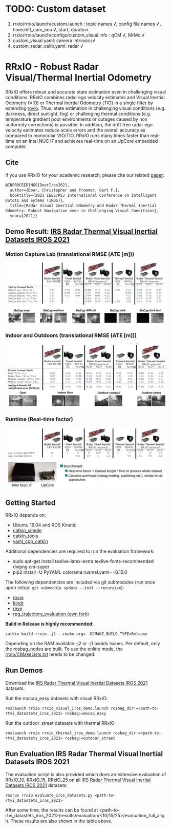# TODO: Custom dataset
1. rrxio/rrxio/launch/custom.launch : topic names √, config file names √，timeshift_cam_imu √, start, duration.
2. rrxio/rrxio/launch/configs/custom_visual.info : qCM √, MrMc √
3. custom_visual.yaml: camera intrinsics√
4. custom_radar_calib.yaml: radar √

# RRxIO - Robust Radar Visual/Thermal Inertial Odometry

RRxIO offers robust and accurate state estimation even in challenging visual conditions. RRxIO combines radar ego velocity estimates and Visual Inertial Odometry (VIO) or Thermal
Inertial Odometry (TIO) in a single filter by extending [rovio](https://github.com/ethz-asl/rovio). Thus, state estimation in challenging visual conditions (e.g. darkness, direct sunlight, fog) or challenging thermal
conditions (e.g. temperature gradient poor environments or outages caused by non uniformity corrections) is possible. In addition, the drift free radar ego velocity estimates reduce scale errors and the
overall accuracy as compared to monocular VIO/TIO. RRxIO runs many times faster than real-time on an Intel NUC i7 and achieves real-time on an UpCore embedded computer.

## Cite

If you use RRxIO for your academic research, please cite our related [paper](https://christopherdoer.github.io/publication/2021_09_IROS2021):

~~~[bibtex]
@INPROCEEDINGS{DoerIros2021,
  author={Doer, Christopher and Trommer, Gert F.},
  booktitle={2021 IEEE/RSJ International Conference on Intelligent Rotots and Sytems (IROS)}, 
  title={Radar Visual Inertial Odometry and Radar Thermal Inertial Odometry: Robust Navigation even in Challenging Visual Conditions}, 
  year={2021}}
~~~

## Demo Result: [IRS Radar Thermal Visual Inertial Datasets IROS 2021](https://christopherdoer.github.io/datasets/irs_rtvi_datasets_iros2021)

### Motion Capture Lab (translational RMSE (ATE [m]))
![image](./res/iros_1.jpg)

### Indoor and Outdoors (translational RMSE (ATE [m]))
![image](./res/iros_2.jpg)

### Runtime (Real-time factor)
![image](./res/iros_3.jpg)

## Getting Started

RRxIO depends on:

- Ubuntu 16.04 and ROS Kinetic
- [catkin_simple](https://github.com/catkin/catkin_simple.git)
- [catkin_tools](https://catkin-tools.readthedocs.io/en/latest/)
- [yaml_cpp_catkin](https://github.com/ethz-asl/yaml_cpp_catkin.git)

Additional dependencies are required to run the evaluation framework:

- sudo apt-get install texlive-latex-extra texlive-fonts-recommended dvipng cm-super
- pip2 install -U PyYAML colorama ruamel.yaml==0.15.0

The following dependencies are included via git submodules (run once upon setup: `git submodule update --init --recursive`):
- [rovio](https://github.com/ethz-asl/rovio)
- [kindr](https://github.com/ethz-asl/kindr)
- [reve](https://github.com/christopherdoer/reve)
- [rpg_trajectory_evaluation (own fork)](https://github.com/christopherdoer/rpg_trajectory_evaluation)

**Build in Release is highly recommended**:

~~~[shell]
catkin build rrxio -j2 --cmake-args -DCMAKE_BUILD_TYPE=Release
~~~

Depending on the RAM available -j2 or -j1 avoids issues.
Per default, only the rosbag_nodes are built. 
To use the online mode, the [rrxio/CMakeLists.txt](https://github.com/christopherdoer/rrxio/blob/master/rrxio/CMakeLists.txt) needs to be changed.

## Run Demos

Download the [IRS Radar Thermal Visual Inertial Datasets IROS 2021](https://christopherdoer.github.io/datasets/irs_rtvi_datasets_iros2021) datasets.

Run the mocap_easy datasets with visual RRxIO:

~~~[shell]
roslaunch rrxio rrxio_visual_iros_demo.launch rosbag_dir:=<path-to-rtvi_datastets_iros_2021> rosbag:=mocap_easy
~~~

Run the outdoor_street datasets with thermal RRxIO:

~~~[shell]
roslaunch rrxio rrxio_thermal_iros_demo.launch rosbag_dir:=<path-to-rtvi_datastets_iros_2021> rosbag:=outdoor_street
~~~

## Run Evaluation IRS Radar Thermal Visual Inertial Datasets IROS 2021

The evaluation script is also provided which does an extensive evaluation of RRxIO_10, RRxIO_15, RRxIO_25 on all [IRS Radar Thermal Visual Inertial Datasets IROS 2021](https://christopherdoer.github.io/datasets/irs_rtvi_datasets_iros2021)
datasets:

~~~[shell]
rosrun rrxio evaluate_iros_datasets.py <path-to-rtvi_datastets_iros_2021>
~~~

After some time, the results can be found at <path-to-rtvi_datastets_iros_2021>/results/evaluation/<10/15/25>/evaluation_full_align.
These results are also shown in the table above.


